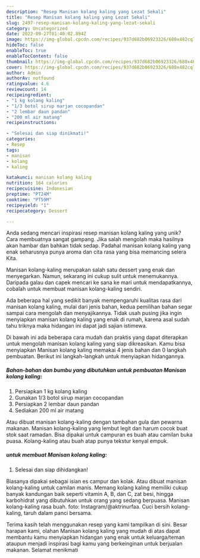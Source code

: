 ```yaml
---
description: "Resep Manisan kolang kaling yang Lezat Sekali"
title: "Resep Manisan kolang kaling yang Lezat Sekali"
slug: 2497-resep-manisan-kolang-kaling-yang-lezat-sekali
category: Uncategorized
date: 2022-09-27T01:40:02.894Z
image: https://img-global.cpcdn.com/recipes/937d682b06923326/680x482cq70/manisan-kolang-kaling-foto-resep-utama.jpg
hideToc: false
enableToc: true
enableTocContent: false
thumbnail: https://img-global.cpcdn.com/recipes/937d682b06923326/680x482cq70/manisan-kolang-kaling-foto-resep-utama.jpg
cover: https://img-global.cpcdn.com/recipes/937d682b06923326/680x482cq70/manisan-kolang-kaling-foto-resep-utama.jpg
author: Admin
authorAv: notfound
ratingvalue: 4.6
reviewcount: 14
recipeingredient:
- "1 kg kolang kaling"
- "1/3 botol sirup marjan cocopandan"
- "2 lembar daun pandan"
- "200 ml air matang"
recipeinstructions:

- "Selesai dan siap dinikmati!"
categories:
- Resep
tags:
- manisan
- kolang
- kaling

katakunci: manisan kolang kaling 
nutrition: 164 calories
recipecuisine: Indonesian
preptime: "PT24M"
cooktime: "PT59M"
recipeyield: "1"
recipecategory: Dessert

---
```





Anda sedang mencari inspirasi resep manisan kolang kaling yang unik? Cara membuatnya sangat gampang. Jika salah mengolah maka hasilnya akan hambar dan bahkan tidak sedap. Padahal manisan kolang kaling yang enak seharusnya punya aroma dan cita rasa yang bisa memancing selera Kita.





Manisan kolang-kaling merupakan salah satu dessert yang enak dan menyegarkan. Namun, sekarang ini cukup sulit untuk menemukannya. Daripada galau dan capek mencari ke sana ke mari untuk mendapatkannya, cobalah untuk membuat manisan kolang-kaling sendiri.

Ada beberapa hal yang sedikit banyak mempengaruhi kualitas rasa dari manisan kolang kaling, mulai dari jenis bahan, kedua pemilihan bahan segar sampai cara mengolah dan menyajikannya. Tidak usah pusing jika ingin menyiapkan manisan kolang kaling yang enak di rumah, karena asal sudah tahu triknya maka hidangan ini dapat jadi sajian istimewa.






Di bawah ini ada beberapa cara mudah dan praktis yang dapat diterapkan untuk mengolah manisan kolang kaling yang siap dikreasikan. Kamu bisa menyiapkan Manisan kolang kaling memakai 4 jenis bahan dan 0 langkah pembuatan. Berikut ini langkah-langkah untuk menyiapkan hidangannya.

<!--inarticleads1-->

##### Bahan-bahan dan bumbu yang dibutuhkan untuk pembuatan Manisan kolang kaling:

1. Persiapkan 1 kg kolang kaling
1. Gunakan 1/3 botol sirup marjan cocopandan
1. Persiapkan 2 lembar daun pandan
1. Sediakan 200 ml air matang


Atau dibuat manisan kolang-kaling dengan tambahan gula dan pewarna makanan. Manisan kolang-kaling yang lembut legit dan harum cocok buat stok saat ramadan. Bisa dipakai untuk campuran es buah atau camilan buka puasa. Kolang-kaling atau buah atap punya tekstur kenyal empuk. 

<!--inarticleads2-->

#####  untuk membuat Manisan kolang kaling:


1. Selesai dan siap dihidangkan!

Biasanya dipakai sebagai isian es campur dan kolak. Atau dibuat manisan kolang-kaling untuk camilan manis. Memang kolang kaling memiliki cukup banyak kandungan baik seperti vitamin A, B, dan C, zat besi, hingga karbohidrat yang dibutuhkan untuk orang yang sedang berpuasa. Manisan kolang-kaling rasa buah. foto: Instagram/@aktrinurfaa. Cuci bersih kolang-kaling, taruh dalam panci bersama. 

Terima kasih telah menggunakan resep yang kami tampilkan di sini. Besar harapan kami, olahan Manisan kolang kaling yang mudah di atas dapat membantu kamu menyiapkan hidangan yang enak untuk keluarga/teman ataupun menjadi inspirasi bagi kamu yang berkeinginan untuk berjualan makanan. Selamat menikmati
